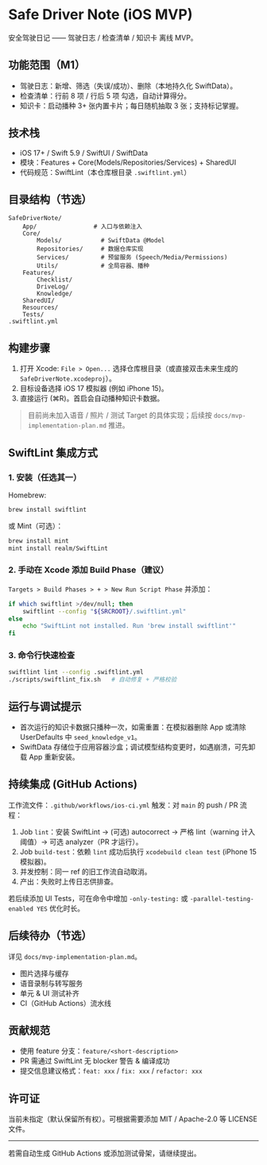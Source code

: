 # Safe Driver Note (iOS MVP)

安全驾驶日记 —— 驾驶日志 / 检查清单 / 知识卡 离线 MVP。

## 功能范围（M1）
* 驾驶日志：新增、筛选（失误/成功）、删除（本地持久化 SwiftData）。
* 检查清单：行前 8 项 / 行后 5 项 勾选，自动计算得分。
* 知识卡：启动播种 3+ 张内置卡片；每日随机抽取 3 张；支持标记掌握。

## 技术栈
* iOS 17+ / Swift 5.9 / SwiftUI / SwiftData
* 模块：Features + Core(Models/Repositories/Services) + SharedUI
* 代码规范：SwiftLint（本仓库根目录 `.swiftlint.yml`）

## 目录结构（节选）
```
SafeDriverNote/
	App/                # 入口与依赖注入
	Core/
		Models/           # SwiftData @Model
		Repositories/     # 数据仓库实现
		Services/         # 预留服务 (Speech/Media/Permissions)
		Utils/            # 全局容器、播种
	Features/
		Checklist/
		DriveLog/
		Knowledge/
	SharedUI/
	Resources/
	Tests/
.swiftlint.yml
```

## 构建步骤
1. 打开 Xcode: `File > Open...` 选择仓库根目录（或直接双击未来生成的 `SafeDriverNote.xcodeproj`）。
2. 目标设备选择 iOS 17 模拟器 (例如 iPhone 15)。
3. 直接运行 (⌘R)。首启会自动播种知识卡数据。

> 目前尚未加入语音 / 照片 / 测试 Target 的具体实现；后续按 `docs/mvp-implementation-plan.md` 推进。

## SwiftLint 集成方式
### 1. 安装（任选其一）
Homebrew:
```bash
brew install swiftlint
```
或 Mint（可选）：
```bash
brew install mint
mint install realm/SwiftLint
```

### 2. 手动在 Xcode 添加 Build Phase（建议）
`Targets > Build Phases > + > New Run Script Phase` 并添加：
```bash
if which swiftlint >/dev/null; then
	swiftlint --config "${SRCROOT}/.swiftlint.yml"
else
	echo "SwiftLint not installed. Run 'brew install swiftlint'"
fi
```

### 3. 命令行快速检查
```bash
swiftlint lint --config .swiftlint.yml
./scripts/swiftlint_fix.sh   # 自动修复 + 严格校验
```

## 运行与调试提示
* 首次运行的知识卡数据只播种一次，如需重置：在模拟器删除 App 或清除 UserDefaults 中 `seed_knowledge_v1`。
* SwiftData 存储位于应用容器沙盒；调试模型结构变更时，如遇崩溃，可先卸载 App 重新安装。

## 持续集成 (GitHub Actions)
工作流文件：`.github/workflows/ios-ci.yml`
触发：对 `main` 的 push / PR
流程：
1. Job `lint`：安装 SwiftLint → (可选) autocorrect → 严格 lint（warning 计入阈值）→ 可选 analyzer（PR 才运行）。
2. Job `build-test`：依赖 `lint` 成功后执行 `xcodebuild clean test` (iPhone 15 模拟器)。
3. 并发控制：同一 ref 的旧工作流自动取消。
4. 产出：失败时上传日志供排查。

若后续添加 UI Tests，可在命令中增加 `-only-testing:` 或 `-parallel-testing-enabled YES` 优化时长。

## 后续待办（节选）
详见 `docs/mvp-implementation-plan.md`。
* 图片选择与缓存
* 语音录制与转写服务
* 单元 & UI 测试补齐
* CI（GitHub Actions）流水线

## 贡献规范
* 使用 feature 分支：`feature/<short-description>`
* PR 需通过 SwiftLint 无 blocker 警告 & 编译成功
* 提交信息建议格式：`feat: xxx` / `fix: xxx` / `refactor: xxx`

## 许可证
当前未指定（默认保留所有权）。可根据需要添加 MIT / Apache-2.0 等 LICENSE 文件。

---
若需自动生成 GitHub Actions 或添加测试骨架，请继续提出。 
